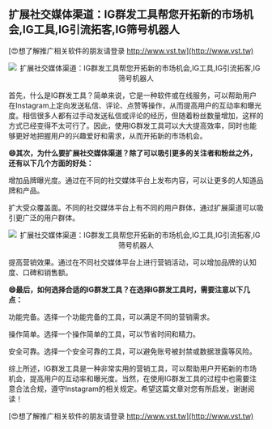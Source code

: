 ## **扩展社交媒体渠道：IG群发工具帮您开拓新的市场机会,IG工具,IG引流拓客,IG筛号机器人**

[😍想了解推广相关软件的朋友请登录 http://www.vst.tw](http://www.vst.tw)

 <center><img src="https://vst.tw/MP4/tuiguang/png/6.png" alt="扩展社交媒体渠道：IG群发工具帮您开拓新的市场机会,IG工具,IG引流拓客,IG筛号机器人"></center>

首先，什么是IG群发工具？简单来说，它是一种软件或在线服务，可以帮助用户在Instagram上定向发送私信、评论、点赞等操作，从而提高用户的互动率和曝光度。相信很多人都有过手动发送私信或评论的经历，但随着粉丝数量增加，这样的方式已经变得不太可行了。因此，使用IG群发工具可以大大提高效率，同时也能够更好地把握用户的兴趣爱好和需求，从而开拓新的市场机会。

**😄其次，为什么要扩展社交媒体渠道？除了可以吸引更多的关注者和粉丝之外，还有以下几个方面的好处：**

增加品牌曝光度。通过在不同的社交媒体平台上发布内容，可以让更多的人知道品牌和产品。

扩大受众覆盖面。不同的社交媒体平台上有不同的用户群体，通过扩展渠道可以吸引更广泛的用户群体。

 <center><img src="https://vst.tw/MP4/tuiguang/png/2.png" alt="扩展社交媒体渠道：IG群发工具帮您开拓新的市场机会,IG工具,IG引流拓客,IG筛号机器人"></center>

提高营销效果。通过在不同社交媒体平台上进行营销活动，可以增加品牌的认知度、口碑和销售额。

**😄最后，如何选择合适的IG群发工具？在选择IG群发工具时，需要注意以下几点：**

功能完备。选择一个功能完备的工具，可以满足不同的营销需求。

操作简单。选择一个操作简单的工具，可以节省时间和精力。

安全可靠。选择一个安全可靠的工具，可以避免账号被封禁或数据泄露等风险。

综上所述，IG群发工具是一种非常实用的营销工具，可以帮助用户开拓新的市场机会，提高用户的互动率和曝光度。当然，在使用IG群发工具的过程中也需要注意合法合规，遵守Instagram的相关规定。希望这篇文章对您有所启发，谢谢阅读！

[😍想了解推广相关软件的朋友请登录 http://www.vst.tw](http://www.vst.tw)



